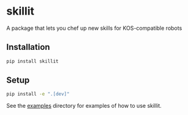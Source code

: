 # skillit

A package that lets you chef up new skills for KOS-compatible robots

## Installation

```bash
pip install skillit
```

## Setup
```bash
pip install -e ".[dev]"
```

See the [examples](examples) directory for examples of how to use skillit.
